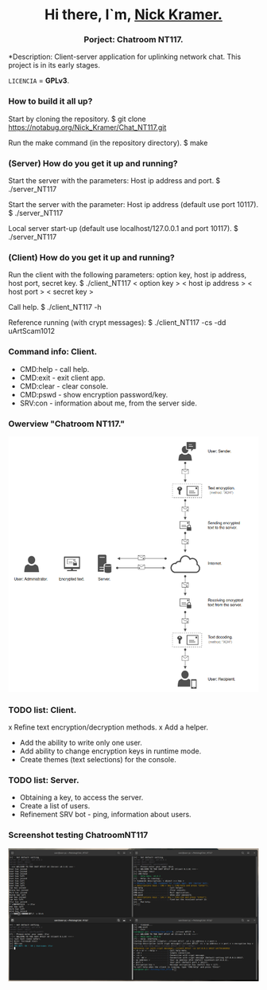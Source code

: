 <h1 align="center">Hi there, I`m,
	<a href="https://notabug.org/Nick_Kramer" target="_blank">
	Nick Kramer.
	</a> 
</h1>

<h3 align="center"> Porject: Chatroom NT117. </h3>

<p align="left">
	*Description: Client-server application for uplinking network chat. 
		      This project is in its early stages.
</p>

`LICENCIA` = **GPLv3**.

### How to build it all up?

Start by cloning the repository.
    $ git clone https://notabug.org/Nick_Kramer/Chat_NT117.git
    
Run the make command (in the repository directory).
    $ make

### (Server) How do you get it up and running?

Start the server with the parameters: Host ip address and port.
    $ ./server_NT117 <host ip address> <host port>
    
Start the server with the parameter: Host ip address (default use port 10117).
    $ ./server_NT117 <host ip address> 
    
Local server start-up (default use localhost/127.0.0.1 and port 10117).
    $ ./server_NT117
  
### (Client) How do you get it up and running?
 
 Run the client with the following parameters: option key, host ip address, host port, secret key.
     $ ./client_NT117 < option key > < host ip address > < host port > < secret key >
     
 Call help.
     $ ./client_NT117 -h
     
 Reference running (with crypt messages):
     $ ./client_NT117 -cs -dd uArtScam1012

### Command info: Client.

* CMD:help - call help.
* CMD:exit - exit client app.
* CMD:clear - clear console.
* CMD:pswd - show encryption password/key.
* SRV:con - information about me, from the server side.

### Owerview "Chatroom NT117."

![](Images/Overview_ChatNT117.png)<br>

### TODO list: Client.

x Refine text encryption/decryption methods.
x Add a helper.
* Add the ability to write only one user.
* Add ability to change encryption keys in runtime mode.
* Create themes (text selections) for the console.

### TODO list: Server.

* Obtaining a key, to access the server.
* Create a list of users.
* Refinement SRV bot - ping, information about users.

### Screenshot testing ChatroomNT117

![](Images/ChatroomNT117_Test.png)<br>
